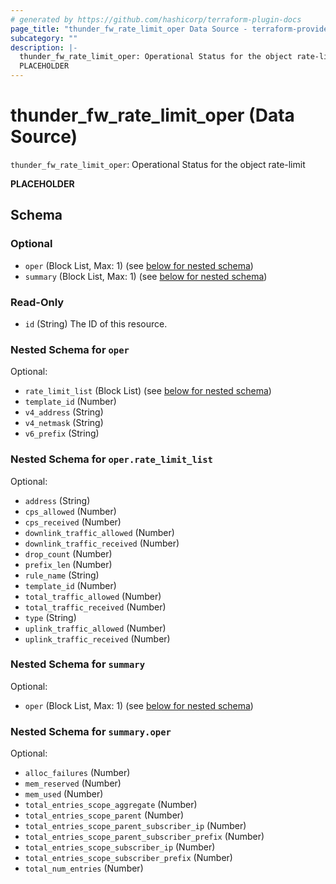 ```yaml
---
# generated by https://github.com/hashicorp/terraform-plugin-docs
page_title: "thunder_fw_rate_limit_oper Data Source - terraform-provider-thunder"
subcategory: ""
description: |-
  thunder_fw_rate_limit_oper: Operational Status for the object rate-limit
  PLACEHOLDER
---
```


# thunder_fw_rate_limit_oper (Data Source)

`thunder_fw_rate_limit_oper`: Operational Status for the object rate-limit

__PLACEHOLDER__



<!-- schema generated by tfplugindocs -->
## Schema

### Optional

- `oper` (Block List, Max: 1) (see [below for nested schema](#nestedblock--oper))
- `summary` (Block List, Max: 1) (see [below for nested schema](#nestedblock--summary))

### Read-Only

- `id` (String) The ID of this resource.

<a id="nestedblock--oper"></a>
### Nested Schema for `oper`

Optional:

- `rate_limit_list` (Block List) (see [below for nested schema](#nestedblock--oper--rate_limit_list))
- `template_id` (Number)
- `v4_address` (String)
- `v4_netmask` (String)
- `v6_prefix` (String)

<a id="nestedblock--oper--rate_limit_list"></a>
### Nested Schema for `oper.rate_limit_list`

Optional:

- `address` (String)
- `cps_allowed` (Number)
- `cps_received` (Number)
- `downlink_traffic_allowed` (Number)
- `downlink_traffic_received` (Number)
- `drop_count` (Number)
- `prefix_len` (Number)
- `rule_name` (String)
- `template_id` (Number)
- `total_traffic_allowed` (Number)
- `total_traffic_received` (Number)
- `type` (String)
- `uplink_traffic_allowed` (Number)
- `uplink_traffic_received` (Number)



<a id="nestedblock--summary"></a>
### Nested Schema for `summary`

Optional:

- `oper` (Block List, Max: 1) (see [below for nested schema](#nestedblock--summary--oper))

<a id="nestedblock--summary--oper"></a>
### Nested Schema for `summary.oper`

Optional:

- `alloc_failures` (Number)
- `mem_reserved` (Number)
- `mem_used` (Number)
- `total_entries_scope_aggregate` (Number)
- `total_entries_scope_parent` (Number)
- `total_entries_scope_parent_subscriber_ip` (Number)
- `total_entries_scope_parent_subscriber_prefix` (Number)
- `total_entries_scope_subscriber_ip` (Number)
- `total_entries_scope_subscriber_prefix` (Number)
- `total_num_entries` (Number)


